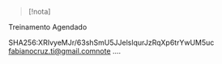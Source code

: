 > [!nota]


Treinamento Agendado


SHA256:XRIvyeMJr/63shSmU5JJelslqurJzRqXp6trYwUM5uc fabianocruz.ti@gmail.comnote
....